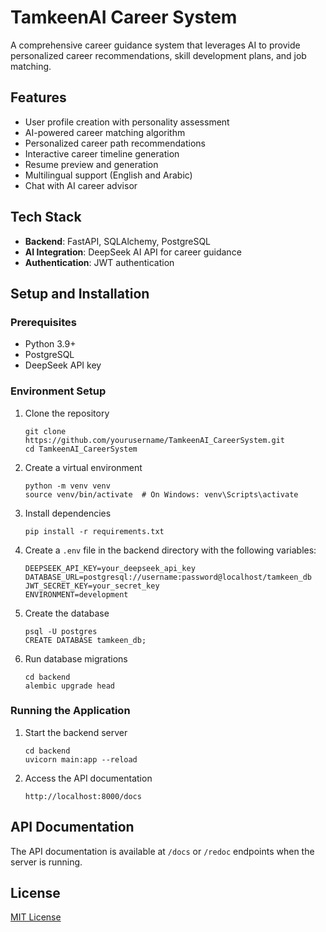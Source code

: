 # TamkeenAI Career System

A comprehensive career guidance system that leverages AI to provide personalized career recommendations, skill development plans, and job matching.

## Features

- User profile creation with personality assessment
- AI-powered career matching algorithm
- Personalized career path recommendations
- Interactive career timeline generation
- Resume preview and generation
- Multilingual support (English and Arabic)
- Chat with AI career advisor

## Tech Stack

- **Backend**: FastAPI, SQLAlchemy, PostgreSQL
- **AI Integration**: DeepSeek AI API for career guidance
- **Authentication**: JWT authentication

## Setup and Installation

### Prerequisites

- Python 3.9+
- PostgreSQL
- DeepSeek API key

### Environment Setup

1. Clone the repository
   ```
   git clone https://github.com/yourusername/TamkeenAI_CareerSystem.git
   cd TamkeenAI_CareerSystem
   ```

2. Create a virtual environment
   ```
   python -m venv venv
   source venv/bin/activate  # On Windows: venv\Scripts\activate
   ```

3. Install dependencies
   ```
   pip install -r requirements.txt
   ```

4. Create a `.env` file in the backend directory with the following variables:
   ```
   DEEPSEEK_API_KEY=your_deepseek_api_key
   DATABASE_URL=postgresql://username:password@localhost/tamkeen_db
   JWT_SECRET_KEY=your_secret_key
   ENVIRONMENT=development
   ```

5. Create the database
   ```
   psql -U postgres
   CREATE DATABASE tamkeen_db;
   ```

6. Run database migrations
   ```
   cd backend
   alembic upgrade head
   ```

### Running the Application

1. Start the backend server
   ```
   cd backend
   uvicorn main:app --reload
   ```

2. Access the API documentation
   ```
   http://localhost:8000/docs
   ```

## API Documentation

The API documentation is available at `/docs` or `/redoc` endpoints when the server is running.

## License

[MIT License](LICENSE) 